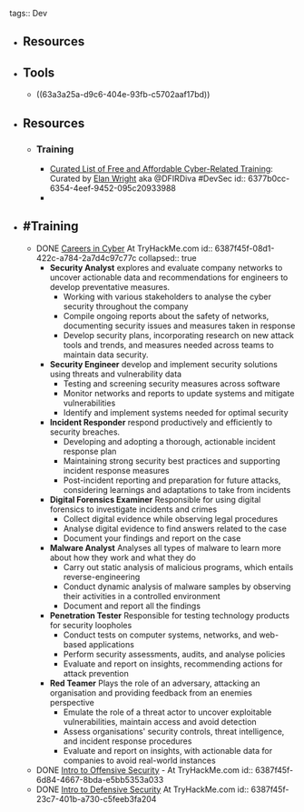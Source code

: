 tags:: Dev

- ## Resources
- ## Tools
	- ((63a3a25a-d9c6-404e-93fb-c5702aaf17bd))
- ## Resources
	- ### Training
		- [Curated List of Free and Affordable Cyber-Related Training](https://training.dfirdiva.com/): Curated by [Elan Wright](https://www.linkedin.com/in/elanwright/) aka @DFIRDiva #DevSec
		  id:: 6377b0cc-6354-4eef-9452-095c20933988
		-
- ## #Training
	- DONE [Careers in Cyber](https://tryhackme.com/room/careersincyber) At TryHackMe.com
	  id:: 6387f45f-08d1-422c-a784-2a7d4c97c77c
	  collapsed:: true
		- **Security Analyst** explores and evaluate company networks to uncover actionable 
		  data and recommendations for engineers to develop preventative measures.
			- Working with various stakeholders to analyse the cyber security throughout the company
			- Compile ongoing reports about the safety of networks, documenting security issues and measures taken in response
			- Develop security plans, incorporating research on new attack tools 
			  and trends, and measures needed across teams to maintain data security.
		- **Security Engineer** develop and implement security solutions using threats and vulnerability data
			- Testing and screening security measures across software
			- Monitor networks and reports to update systems and mitigate vulnerabilities
			- Identify and implement systems needed for optimal security
		- **Incident Responder** respond productively and efficiently to security breaches.
			- Developing and adopting a thorough, actionable incident response plan
			- Maintaining strong security best practices and supporting incident response measures
			- Post-incident reporting and preparation for future attacks, considering learnings and adaptations to take from incidents
		- **Digital Forensics Examiner** Responsible for using digital forensics to investigate incidents and crimes
			- Collect digital evidence while observing legal procedures
			- Analyse digital evidence to find answers related to the case
			- Document your findings and report on the case
		- **Malware Analyst** Analyses all types of malware to learn more about how they work and what they do
			- Carry out static analysis of malicious programs, which entails reverse-engineering
			- Conduct dynamic analysis of malware samples by observing their activities in a controlled environment
			- Document and report all the findings
		- **Penetration Tester** Responsible for testing technology products for security loopholes
			- Conduct tests on computer systems, networks, and web-based applications
			- Perform security assessments, audits, and analyse policies
			- Evaluate and report on insights, recommending actions for attack prevention
		- **Red Teamer** Plays the role of an adversary, attacking an organisation and providing feedback from an enemies perspective
			- Emulate the role of a threat actor to uncover exploitable vulnerabilities, maintain access and avoid detection
			- Assess organisations' security controls, threat intelligence, and incident response procedures
			- Evaluate and report on insights, with actionable data for companies to avoid real-world instances
	- DONE [Intro to Offensive Security](https://tryhackme.com/room/introtooffensivesecurity) - At TryHackMe.com
	  id:: 6387f45f-6d84-4667-8bda-e5bb5353a033
	- DONE [Intro to Defensive Security](https://tryhackme.com/room/defensivesecurity) At TryHackMe.com
	  id:: 6387f45f-23c7-401b-a730-c5feeb3fa204